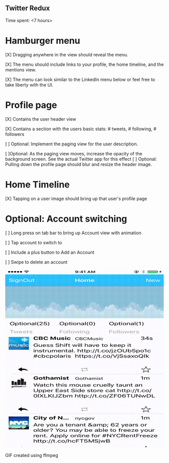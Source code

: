 ## Twitter Redux
Time spent: <7 hours>

# Hamburger menu
[X] Dragging anywhere in the view should reveal the menu.

[X] The menu should include links to your profile, the home timeline, and the mentions view.

[X] The menu can look similar to the LinkedIn menu below or feel free to take liberty with the UI.

# Profile page
[X] Contains the user header view

[X] Contains a section with the users basic stats: # tweets, # following, # followers

[ ] Optional: Implement the paging view for the user description.

[ ]Optional: As the paging view moves, increase the opacity of the background screen. See the actual Twitter app for this effect
[ ] Optional: Pulling down the profile page should blur and resize the header image.

# Home Timeline

[X] Tapping on a user image should bring up that user's profile page

# Optional: Account switching
[ ] Long press on tab bar to bring up Account view with animation

[ ] Tap account to switch to

[ ] Include a plus button to Add an Account

[ ] Swipe to delete an account



![Video Walkthrough](twitterredux.gif)

GIF created using ffmpeg

